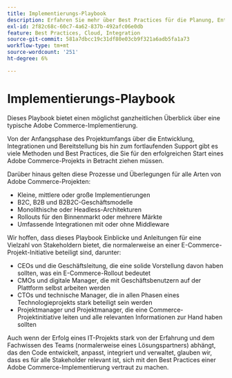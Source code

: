 ```yaml
---
title: Implementierungs-Playbook
description: Erfahren Sie mehr über Best Practices für die Planung, Entwicklung, Inbetriebnahme und Wartung Ihres Adobe Commerce-Projekts.
exl-id: 2f82c68c-60c7-4a62-837b-492afc06e0db
feature: Best Practices, Cloud, Integration
source-git-commit: 581a7dbcc19c31df80e03cb9f321a6adb5fa1a73
workflow-type: tm+mt
source-wordcount: '251'
ht-degree: 6%

---
```


# Implementierungs-Playbook

Dieses Playbook bietet einen möglichst ganzheitlichen Überblick über eine typische Adobe Commerce-Implementierung.

Von der Anfangsphase des Projektumfangs über die Entwicklung, Integrationen und Bereitstellung bis hin zum fortlaufenden Support gibt es viele Methoden und Best Practices, die Sie für den erfolgreichen Start eines Adobe Commerce-Projekts in Betracht ziehen müssen.

Darüber hinaus gelten diese Prozesse und Überlegungen für alle Arten von Adobe Commerce-Projekten:

- Kleine, mittlere oder große Implementierungen
- B2C, B2B und B2B2C-Geschäftsmodelle
- Monolithische oder Headless-Architekturen
- Rollouts für den Binnenmarkt oder mehrere Märkte
- Umfassende Integrationen mit oder ohne Middleware

Wir hoffen, dass dieses Playbook Einblicke und Anleitungen für eine Vielzahl von Stakeholdern bietet, die normalerweise an einer E-Commerce-Projekt-Initiative beteiligt sind, darunter:

- CEOs und die Geschäftsleitung, die eine solide Vorstellung davon haben sollten, was ein E-Commerce-Rollout bedeutet
- CMOs und digitale Manager, die mit Geschäftsbenutzern auf der Plattform selbst arbeiten werden
- CTOs und technische Manager, die in allen Phasen eines Technologieprojekts stark beteiligt sein werden
- Projektmanager und Projektmanager, die eine Commerce-Projektinitiative leiten und alle relevanten Informationen zur Hand haben sollten

Auch wenn der Erfolg eines IT-Projekts stark von der Erfahrung und dem Fachwissen des Teams (normalerweise eines Lösungspartners) abhängt, das den Code entwickelt, anpasst, integriert und verwaltet, glauben wir, dass es für alle Stakeholder relevant ist, sich mit den Best Practices einer Adobe Commerce-Implementierung vertraut zu machen.
